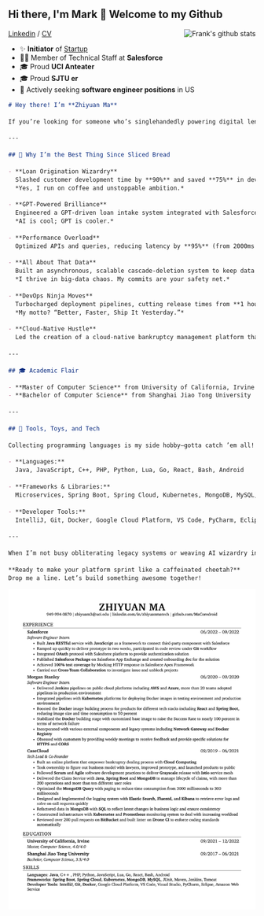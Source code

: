 ## Hi there, I'm Mark 👋 Welcome to my Github 

<a href="https://github.com/MaCoredroid">
 <img align="right" src="https://github-readme-stats.vercel.app/api?username=macoredroid&show_icons=true&title_color=ff8f1c&icon_color=250E62&text_color=193549&bg_color=f2fcff" alt="Frank's github stats" />
</a>

[Linkedin](https://www.linkedin.com/in/zhiyuanmatech) / [CV](https://drive.google.com/file/d/1D3M_vBDAQx66XsObqezLFfifdJJtSLz7/view?usp=sharing)
 - ✨ **Initiator** of [Startup](https://www.lawporter.com/)
 - 👨‍💻 Member of Technical Staff at **Salesforce**
 - 🎓 Proud **UCI Anteater**
 - 🎓 Proud **SJTU er**
 - 🎯 Actively seeking **software engineer positions** in US 

```markdown
# Hey there! I’m **Zhiyuan Ma**  

If you’re looking for someone who’s singlehandedly powering digital lending platforms, slashing onboarding times, and weaving AI magic into enterprise apps—then pull up a chair, because you’ve found your new best friend.

---

## 🚀 Why I’m the Best Thing Since Sliced Bread

- **Loan Origination Wizardry**  
  Slashed customer development time by **90%** and saved **75%** in developer resources with a process-driven loan origination solution using Java, JavaScript, and Salesforce Omnistudio.  
  *Yes, I run on coffee and unstoppable ambition.*

- **GPT-Powered Brilliance**  
  Engineered a GPT-driven loan intake system integrated with Salesforce Einstein AI—pushing applicant completion rates up by **70%** and dazzling the crowd at Dreamforce.  
  *AI is cool; GPT is cooler.*

- **Performance Overload**  
  Optimized APIs and queries, reducing latency by **95%** (from 2000ms to 100ms). Also discovered the meaning of life somewhere in those logs.  

- **All About That Data**  
  Built an asynchronous, scalable cascade-deletion system to keep data squeaky-clean and orchestrated migrations to MongoDB.  
  *I thrive in big-data chaos. My commits are your safety net.*

- **DevOps Ninja Moves**  
  Turbocharged deployment pipelines, cutting release times from **1 hour down to 10 minutes** with Drone.io, Kubernetes, and canary rollouts.  
  *My motto? “Better, Faster, Ship It Yesterday.”*

- **Cloud-Native Hustle**  
  Led the creation of a cloud-native bankruptcy management platform that processes **1000+ cases, 50k claims, and 22k creditors**. Because who doesn’t love high-stakes data storms?

---

## 🎓 Academic Flair

- **Master of Computer Science** from University of California, Irvine  
- **Bachelor of Computer Science** from Shanghai Jiao Tong University  

---

## 🔨 Tools, Toys, and Tech

Collecting programming languages is my side hobby—gotta catch ’em all!

- **Languages:**  
  Java, JavaScript, C++, PHP, Python, Lua, Go, React, Bash, Android

- **Frameworks & Libraries:**  
  Microservices, Spring Boot, Spring Cloud, Kubernetes, MongoDB, MySQL, JUnit, Maven, Jenkins, Tomcat

- **Developer Tools:**  
  IntelliJ, Git, Docker, Google Cloud Platform, VS Code, PyCharm, Eclipse, AWS

---

When I’m not busy obliterating legacy systems or weaving AI wizardry into code, you can find me exploring cutting-edge frameworks, tinkering with new developer tools, or giving my coffee machine a serious workout.  

**Ready to make your platform sprint like a caffeinated cheetah?**  
Drop me a line. Let’s build something awesome together!
```
 
 ![alt text](https://github.com/MaCoredroid/MaCoredroid/blob/master/Resume.jpg)
## 

<!--

- 🔭 I’m currently working on ...
- 🌱 I’m currently learning ...
- 👯 I’m looking to collaborate on ...
- 🤔 I’m looking for help with ...
- 💬 Ask me about ...
- 📫 How to reach me: ...
- 😄 Pronouns: ...
- ⚡ Fun fact: ...
-->

